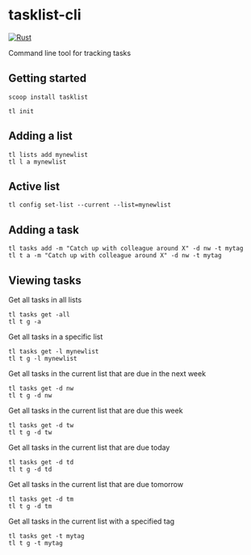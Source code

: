 # tasklist-cli
[![Rust](https://github.com/jcbcn/tasklist-cli/actions/workflows/rust.yml/badge.svg)](https://github.com/jcbcn/tasklist-cli/actions/workflows/rust.yml)

Command line tool for tracking tasks

## Getting started
```
scoop install tasklist
```

```
tl init
```

## Adding a list
```
tl lists add mynewlist
tl l a mynewlist
```

## Active list
```
tl config set-list --current --list=mynewlist
```

## Adding a task

```
tl tasks add -m "Catch up with colleague around X" -d nw -t mytag
tl t a -m "Catch up with colleague around X" -d nw -t mytag
```

## Viewing tasks
Get all tasks in all lists
```
tl tasks get -all
tl t g -a
```
Get all tasks in a specific list
```
tl tasks get -l mynewlist
tl t g -l mynewlist
```
Get all tasks in the current list that are due in the next week
```
tl tasks get -d nw
tl t g -d nw
```
Get all tasks in the current list that are due this week
```
tl tasks get -d tw
tl t g -d tw
```
Get all tasks in the current list that are due today
```
tl tasks get -d td
tl t g -d td
```
Get all tasks in the current list that are due tomorrow
```
tl tasks get -d tm
tl t g -d tm
```
Get all tasks in the current list with a specified tag
```
tl tasks get -t mytag
tl t g -t mytag
```
